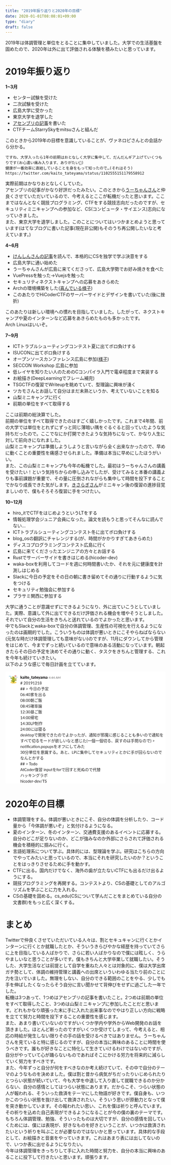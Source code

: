 ```yaml
---  
title: "2019年振り返りと2020年の目標"  
date: 2020-01-01T08:08:01+09:00  
type: "diary"  
draft: false  
---  
```

  
2019年は体調管理と単位をとることに集中していました。大学での生活基盤を固めたので、2020年は外に出て評価される体験を積みたいと思っています。  
  
# 2019年振り返り  
**1~3月**  
  
- センター試験を受けた  
- 二次試験を受けた  
- 広島大学に受かった  
- 東京大学を退学した  
- [アセンブリの記事](https://qiita.com/kaito_tateyama/items/89272098f4b286b64115)を書いた  
- CTFチームStarrySkyをmitsuさんと組んだ  
  
このときから2019年の目標を意識していることが、ヴァネロピさんとの会話から分かる。  
```  
ですね、大学入ったら1年の前期はおとなしく大学に集中して、だんだんギア上げていくつもりです(お心遣い痛み入ります、ありがたい🙏)  
健康が一番効率に直結していることを身をもって知ったので…(それはそう)  
https://twitter.com/kaito_tateyama/status/1102555151179558912  
```  
実際前期はかなりおとなしくしていた。  
アセンブリの記事がかなり好評だったみたい。このときから[うーちゃんさん](https://twitter.com/uchan_nos)と仲良くさせていただいているので、今考えるとここが転機だったと思います。ここまではなんとなく競技プログラミング、CTFをする競技志向だったのですが、セキュリティミニキャンプへの参加など、CS(コンピュータ・サイエンス)志向になっていきました。  
また、東京大学を退学しました。このことについてはいつかまとめようと思っています(はてなブログに書いた記事(現在非公開)もそのうち再公開したいなと考えています。)  
  
**4~6月**  
  
- [けんしんさんの記事](https://blog.knshnb.com/posts/graduation-is/)を読んで、本格的にCSを独学で学ぶ決意をする  
- 広島大学に通い始めた  
- うーちゃんさんが広島に来てくださって、広島大学勢でお好み焼きを食べた  
- VuePressを触った→Vuejsを触った  
- セキュリティネクストキャンプへの応募をあきらめた  
- Archの環境構築をした([喜んでいる様子](https://twitter.com/kaito_tateyama/status/1145104807717302272))  
- このあたりでHiCoderCTFのサーバーサイドとデザインを書いていた(後に挫折)  
  
このあたりは新しい環境への慣れを目指していました。したがって、ネクストキャンプや夏のインターンなど応募をあきらめたものも多かったです。  
Arch Linuxはいいぞ。  
  
**7~9月**  
  
- ICTトラブルシューティングコンテスト夏に出てボロ負けする  
- ISUCONに出てボロ負けする  
- オープンソースカンファレンス広島に参加([様子](https://twitter.com/kaito_tateyama/status/1173209311691997190))  
- SECCON Workshop 広島に参加  
- 低レイヤを知りたい人のためのCコンパイラ入門で電卓程度まで実装する  
- お絵描き(DeepLearningでフレーム補完)  
- TSGCTFの復習でWriteupを眺めていて、型理論に興味が湧く  
- ツカモさんとお話して自分はまだ未熟というか、考えていないことを知る  
- 山梨ミニキャンプに行く  
- 前期の単位をすべて取得する  
  
ここは前期の総決算でした。  
前期の単位をすべて取得できたのはすごく嬉しかったです。これまで4年間、前の大学では単位をとれずにずっと同じ薄暗い隅をぐるぐると回っていたような気持ちだったので。ここでなにか打開できたような気持ちになって、かなり人生に対して前向きになれました。  
山梨ミニキャンプは準備しようしようと言いながら全く出来なかったので、早めに動くことの重要性を痛感させられました。準備は本当に早めにしたほうがいい。  
また、この山梨ミニキャンプも今年の転機でした。最初はうーちゃんさんの講義を受けたい！という気持ちからの申し込みでしたが、受けてみると本番の講義よりも事前課題が重要で、その量に圧倒されながらも集中して時間を投下することでかなり成長できた気がします。[きさらぎさん](https://twitter.com/nabesan_C)がミニキャン後の復習の進捗目覚ましいので、僕もそろそろ復習に手をつけたい。  
  
**10~12月**  
  
- hiro_itでCTFをはじめようというLTをする  
- 情報処理学会ジュニア会員になった。論文を読もうと思ってそんなに読んでない...  
- ICTトラブルシューティングコンテスト冬に出てボロ負けする  
- blog_osの翻訳にチャレンジする(が、時間がかかりすぎてあきらめた)  
- ディスコプログラミングコンテスト広島に行く  
- 広島に来てくださったエンジニアの方々とお話する  
- Rustでサーバーサイドを書きはじめる(hicoder-dev)  
- waka-boxを利用してコードを週に何時間書いたか、それを元に健康度を計測しはじめる  
- Slackに今日の予定をその日の朝に書き留めてその通りに行動するように気をつける  
- セキュリティ勉強会に参加する  
- プラサミ関西に参加する  
  
大学に通うことが意識せずにできるようになり、外に出ていこうとしていました。実際、意識して外に出てできるだけ評価される機会を増やそうとしました。それでいて自分の生活をきちんと送れているのでよかったと思います。  
中でもSlackとwaka-boxで自分の体調管理、生産性の可視化を行えるようになったのは画期的でした。こういうものは体調が悪いときにこそやらねばならない(元気な時だけ体調管理しても意味がない)のですが、11月にダウンしてから管理をはじめて、今までずっと続いているので意味のある活動になっています。朝起きたらその日の予定を決めてその通りに動く、タスクをきちんと管理する、これを今年も続けていきたい。  
以下のような感じで毎日計画を立てています。  
  
![](./p-1.png)  
  
# 2020年の目標  
- 体調管理をする。体調が悪いときにこそ、自分の体調を分析したり、コード量から「今体調が悪いぞ」と気付けるようになる。  
- 夏のインターン、冬のインターン、交通費支援のあるイベントに応募する。自分のどこが足りないのか、どこが強みなのか外部にさらされて評価される機会を積極的に掴みに行く。  
- 言語処理系について学ぶ。具体的には、型理論を学ぶ。研究はこちらの方向でやってみたいと思っているので、本当にそれを研究したいのか？ということをはっきりさせるために手を動かす。  
- CTFに出る。国内だけでなく、海外の歯が立たないCTFにも出るだけ出るようにする。  
- 競技プログラミングを再開する。コンテストより、CSの基礎としてのアルゴリズムを学ぶことに力を入れる。  
- CSの基礎を固める。cs_edu(CSについて学んだことをまとめている自分の文書群)をもっと広く深くする。  
  
# まとめ  
Twitterで仲良くさせていただいている人々は、割とセキュキャンに行くとかインターンに行くとか就職したとか、そういうきらびやかな経歴を持っていてさらに上を目指している人ばかりで、さらに若い人ばかりなので僕には眩しく、うらやましいなと思うことが多いです。僕もきちんと大学卒業して就職したい。そうした、大学生活などは前提として自学を重ねた人々とは対象的に、僕は大学出席ガチ勢として、体調の維持管理と講義への出席といういわゆる当たり前のことに力を注いでいました。無理をしない、自分のできる範囲のことをやる、少しでも手を伸ばしたくなったらそう自分に言い聞かせて背伸びをせずに過ごした一年でした。  
転機は3つあって、1つめはアセンブリの記事を書いたこと。2つめは前期の単位をすべて取得したこと、3つめは山梨ミニキャンプに参加したことだと思います。どれもかなり頑張った末に手に入れた出来事なのでやはり正しい方向に戦略を立てて努力と時間を投下することの重要性を感じます。  
また、あまり書いていないのですがいくつか学内や学外からWeb開発のお話を頂きました。ほとんど断ったのですがいくつか受けてしまって、今考えると、相応の時給が発生しない限りその手の話を受けるべきではありません。うーちゃんさんを見ていると特に感じるのですが、自分の本当に興味のあることに時間を使うべきです。誰もが好きなことに特化して生きていけるわけではないのですが、自分がやっていて心が踊らないものであればそこにかける労力を将来的に減らしていく努力をすべきです。  
また、今年ずっと自分が何をすべきなのか考え続けていて、その中で自分のテーマのようなものを決めました。僕は割と昔から病気がちだったりいじめられたりとつらい状態が続いていて、今も大学を中退して入り直して就職できるのか分からない、自分の感情としてはつらい状態にあります。だからこそ、つらい状態の人が報われる、そういった救済をテーマにした物語が好きです。僕自身も、いつかこのつらい状態を抜け出して救済されたい。そういう思いが原動力となって僕を突き動かしています。その報われたい思い、これを僕は祈りと呼んでいます。その祈りを込めた自己表現ができるようになることが今の僕の裏のテーマです。もちろん体調管理、勉強、そういったものは大切ですが、自分の感情を回していくためには、僕には表現が、好きなものを好きということが、いつかは救済されたいという祈りを叫ぶことが必要なのではないかと思っています。具体的な手段として、お絵描きと音楽をやっていきます。これはあまり表には出してないので、いつか表に出せるようになりたい。  
今年は体調管理をきっちりして手に入れた時間と努力を、自分の本当に興味のあることに投下して行きたいと思います。頑張ります。
